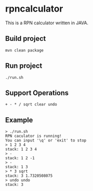 # rpncalculator

This is a RPN calculator written in JAVA.

## Build project
```
mvn clean package
```

## Run project
```
./run.sh
```

## Support Operations
```
+ - * / sqrt clear undo
```

## Example
```
> ./run.sh 
RPN caculator is running!
You can input '\q' or 'exit' to stop
> 1 2 3 4
stack: 1 2 3 4 
> -    
stack: 1 2 -1 
> -
stack: 1 3 
> * 3 sqrt
stack: 3 1.7320508075
> undo undo
stack: 3 
```
